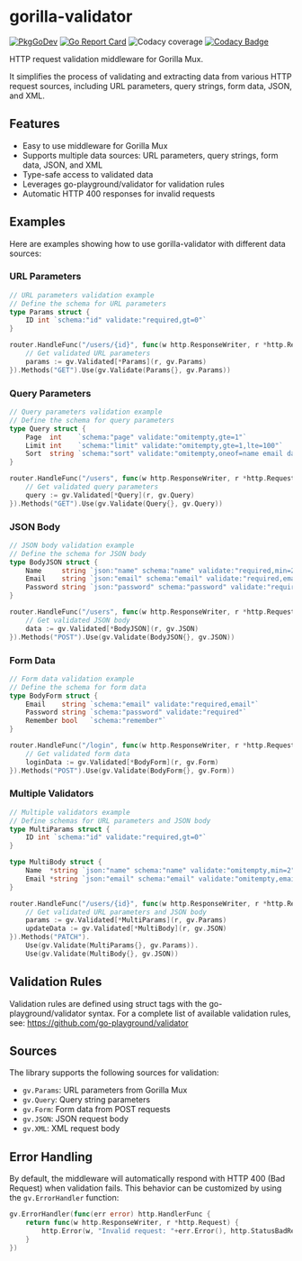 # gorilla-validator


[![PkgGoDev](https://pkg.go.dev/badge/github.com/iamolegga/gorilla-validator)](https://pkg.go.dev/github.com/iamolegga/gorilla-validator) [![Go Report Card](https://goreportcard.com/badge/github.com/iamolegga/gorilla-validator)](https://goreportcard.com/report/github.com/iamolegga/gorilla-validator) ![Codacy coverage](https://img.shields.io/codacy/coverage/08ef22b3391240aa8806a48e6891e3d6) [![Codacy Badge](https://app.codacy.com/project/badge/Grade/08ef22b3391240aa8806a48e6891e3d6)](https://app.codacy.com/gh/iamolegga/gorilla-validator/dashboard?utm_source=gh&utm_medium=referral&utm_content=&utm_campaign=Badge_grade)

HTTP request validation middleware for Gorilla Mux.

It simplifies the process of validating and extracting data from various HTTP request sources, including URL parameters, query strings, form data, JSON, and XML.

## Features

- Easy to use middleware for Gorilla Mux
- Supports multiple data sources: URL parameters, query strings, form data, JSON, and XML
- Type-safe access to validated data
- Leverages go-playground/validator for validation rules
- Automatic HTTP 400 responses for invalid requests

## Examples

Here are examples showing how to use gorilla-validator with different data sources:

### URL Parameters

```go
// URL parameters validation example
// Define the schema for URL parameters
type Params struct {
    ID int `schema:"id" validate:"required,gt=0"`
}

router.HandleFunc("/users/{id}", func(w http.ResponseWriter, r *http.Request) {
    // Get validated URL parameters
    params := gv.Validated[*Params](r, gv.Params)
}).Methods("GET").Use(gv.Validate(Params{}, gv.Params))
```

### Query Parameters

```go
// Query parameters validation example
// Define the schema for query parameters
type Query struct {
    Page  int    `schema:"page" validate:"omitempty,gte=1"`
    Limit int    `schema:"limit" validate:"omitempty,gte=1,lte=100"`
    Sort  string `schema:"sort" validate:"omitempty,oneof=name email date"`
}

router.HandleFunc("/users", func(w http.ResponseWriter, r *http.Request) {
    // Get validated query parameters
    query := gv.Validated[*Query](r, gv.Query)
}).Methods("GET").Use(gv.Validate(Query{}, gv.Query))
```

### JSON Body

```go
// JSON body validation example
// Define the schema for JSON body
type BodyJSON struct {
    Name     string `json:"name" schema:"name" validate:"required,min=2"`
    Email    string `json:"email" schema:"email" validate:"required,email"`
    Password string `json:"password" schema:"password" validate:"required,min=8"`
}

router.HandleFunc("/users", func(w http.ResponseWriter, r *http.Request) {
    // Get validated JSON body
    data := gv.Validated[*BodyJSON](r, gv.JSON)
}).Methods("POST").Use(gv.Validate(BodyJSON{}, gv.JSON))
```

### Form Data

```go
// Form data validation example
// Define the schema for form data
type BodyForm struct {
    Email    string `schema:"email" validate:"required,email"`
    Password string `schema:"password" validate:"required"`
    Remember bool   `schema:"remember"`
}

router.HandleFunc("/login", func(w http.ResponseWriter, r *http.Request) {
    // Get validated form data
    loginData := gv.Validated[*BodyForm](r, gv.Form)
}).Methods("POST").Use(gv.Validate(BodyForm{}, gv.Form))
```

### Multiple Validators

```go
// Multiple validators example
// Define schemas for URL parameters and JSON body
type MultiParams struct {
    ID int `schema:"id" validate:"required,gt=0"`
}

type MultiBody struct {
    Name  *string `json:"name" schema:"name" validate:"omitempty,min=2"`
    Email *string `json:"email" schema:"email" validate:"omitempty,email"`
}

router.HandleFunc("/users/{id}", func(w http.ResponseWriter, r *http.Request) {
    // Get validated URL parameters and JSON body
    params := gv.Validated[*MultiParams](r, gv.Params)
    updateData := gv.Validated[*MultiBody](r, gv.JSON)
}).Methods("PATCH").
    Use(gv.Validate(MultiParams{}, gv.Params)).
    Use(gv.Validate(MultiBody{}, gv.JSON))
```

## Validation Rules

Validation rules are defined using struct tags with the go-playground/validator syntax.
For a complete list of available validation rules, see:
https://github.com/go-playground/validator

## Sources

The library supports the following sources for validation:

- `gv.Params`: URL parameters from Gorilla Mux
- `gv.Query`: Query string parameters
- `gv.Form`: Form data from POST requests
- `gv.JSON`: JSON request body
- `gv.XML`: XML request body

## Error Handling

By default, the middleware will automatically respond with HTTP 400 (Bad Request)
when validation fails. This behavior can be customized by using the `gv.ErrorHandler` function:

```go
gv.ErrorHandler(func(err error) http.HandlerFunc {
	return func(w http.ResponseWriter, r *http.Request) {
		http.Error(w, "Invalid request: "+err.Error(), http.StatusBadRequest)
	}
})
```
